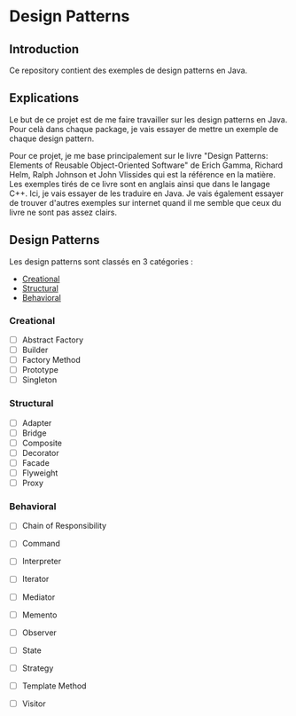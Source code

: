 # Design Patterns

## Introduction

Ce repository contient des exemples de design patterns en Java.

## Explications

Le but de ce projet est de me faire travailler sur les design patterns en Java.
Pour celà dans chaque package, je vais essayer de mettre un exemple de chaque design pattern.

Pour ce projet, je me base principalement sur le livre "Design Patterns: Elements of Reusable Object-Oriented Software"
de Erich Gamma, Richard Helm, Ralph Johnson et John Vlissides qui est la référence en la matière.
Les exemples tirés de ce livre sont en anglais ainsi que dans le langage C++.
Ici, je vais essayer de les traduire en Java.
Je vais également essayer de trouver d'autres exemples sur internet quand il me semble que ceux du livre ne sont pas assez clairs.

## Design Patterns

Les design patterns sont classés en 3 catégories :
- [Creational](src/creational/creational.md)
- [Structural](src/structural/structural.md)
- [Behavioral](src/behavioral/behavioral.md)

### Creational

- [ ] Abstract Factory
- [ ] Builder
- [ ] Factory Method
- [ ] Prototype
- [ ] Singleton

### Structural

- [ ] Adapter
- [ ] Bridge
- [ ] Composite
- [ ] Decorator
- [ ] Facade
- [ ] Flyweight
- [ ] Proxy

### Behavioral

- [ ] Chain of Responsibility
- [ ] Command
- [ ] Interpreter
- [ ] Iterator
- [ ] Mediator
- [ ] Memento
- [ ] Observer
- [ ] State
- [ ] Strategy
- [ ] Template Method
- [ ] Visitor

